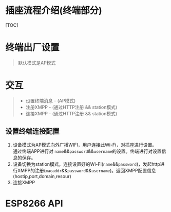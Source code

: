 # 插座流程介绍(终端部分)

[TOC]

# 终端出厂设置

> 默认模式是AP模式

# 交互
> - 设置终端消息 - (AP模式)
> - 注册XMPP - (通过HTTP注册 && station模式)
> - 连接XMPP - (通过HTTP注册 && station模式)


## 设置终端连接配置
1. 设备模式为AP模式向外广播WIFI，用户连接此Wi-Fi，对插座进行设置。  
通过终端APP进行对 `name`&&`password`&&`username`的设置。终端进行对设置信息的保存。
2. 设备切换为station模式，连接设置好的Wi-Fi(`name`&&`password`)，发起http进行XMPP的注册(`macaddr`&&`password`&&`username`)。返回XMPP配置信息(hostip,port,domain,resour)
3. 连接XMPP

 

# ESP8266 API

